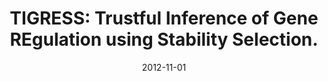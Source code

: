 ---
title: "TIGRESS: Trustful Inference of Gene REgulation using Stability Selection."
collection: publications
permalink: /publications/2012-11-01-TIGRESS-Trustful-Inference-of-Gene-REgulation-using-Stability-Selection
date: 2012-11-01
paperurl: 'https://doi.org/10.1186/1752-0509-6-145'
code: 'https://github.com/jpvert/tigress'
citation: 'A.-C. Haury, F.&nbsp;Mordelet, P.&nbsp;Vera-Licona, &amp; J.-P. Vert.
<span class="bibtex-protected">TIGRESS</span>: trustful inference of gene regulation using stability selection.
<em>BMC Syst. Biol.</em>, 6:145, 2012.'
---